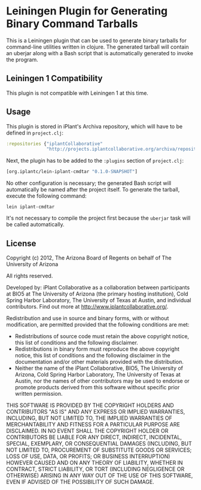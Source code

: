 # Leiningen Plugin for Generating Binary Command Tarballs

This is a Leiningen plugin that can be used to generate binary tarballs for
command-line utilities written in clojure.  The generated tarball will contain
an uberjar along with a Bash script that is automatically generated to invoke
the program.

## Leiningen 1 Compatibility

This plugin is not compatible with Leiningen 1 at this time.

## Usage

This plugin is stored in iPlant's Archiva repository, which will have to be
defined in `project.clj`:

```clojure
:repositories {"iplantCollaborative"
               "http://projects.iplantcollaborative.org/archiva/repository/internal/"}
```

Next, the plugin has to be added to the `:plugins` section of `project.clj`:

```clojure
[org.iplantc/lein-iplant-cmdtar "0.1.0-SNAPSHOT"]
```

No other configuration is necessary; the generated Bash script will
automatically be named after the project itself.  To generate the tarball,
execute the following command:

```
lein iplant-cmdtar
```

It's not necessary to compile the project first because the `uberjar` task
will be called automatically.

## License

Copyright (c) 2012, The Arizona Board of Regents on behalf of The University
of Arizona

All rights reserved.

Developed by: iPlant Collaborative as a collaboration between participants at
BIO5 at The University of Arizona (the primary hosting institution), Cold
Spring Harbor Laboratory, The University of Texas at Austin, and individual
contributors. Find out more at http://www.iplantcollaborative.org/.

Redistribution and use in source and binary forms, with or without
modification, are permitted provided that the following conditions are met:

 * Redistributions of source code must retain the above copyright notice, this
   list of conditions and the following disclaimer.
 * Redistributions in binary form must reproduce the above copyright notice,
   this list of conditions and the following disclaimer in the documentation
   and/or other materials provided with the distribution.
 * Neither the name of the iPlant Collaborative, BIO5, The University of
   Arizona, Cold Spring Harbor Laboratory, The University of Texas at Austin,
   nor the names of other contributors may be used to endorse or promote
   products derived from this software without specific prior written
   permission.

THIS SOFTWARE IS PROVIDED BY THE COPYRIGHT HOLDERS AND CONTRIBUTORS "AS IS"
AND ANY EXPRESS OR IMPLIED WARRANTIES, INCLUDING, BUT NOT LIMITED TO, THE
IMPLIED WARRANTIES OF MERCHANTABILITY AND FITNESS FOR A PARTICULAR PURPOSE ARE
DISCLAIMED. IN NO EVENT SHALL THE COPYRIGHT HOLDER OR CONTRIBUTORS BE LIABLE
FOR ANY DIRECT, INDIRECT, INCIDENTAL, SPECIAL, EXEMPLARY, OR CONSEQUENTIAL
DAMAGES (INCLUDING, BUT NOT LIMITED TO, PROCUREMENT OF SUBSTITUTE GOODS OR
SERVICES; LOSS OF USE, DATA, OR PROFITS; OR BUSINESS INTERRUPTION) HOWEVER
CAUSED AND ON ANY THEORY OF LIABILITY, WHETHER IN CONTRACT, STRICT LIABILITY,
OR TORT (INCLUDING NEGLIGENCE OR OTHERWISE) ARISING IN ANY WAY OUT OF THE USE
OF THIS SOFTWARE, EVEN IF ADVISED OF THE POSSIBILITY OF SUCH DAMAGE.
